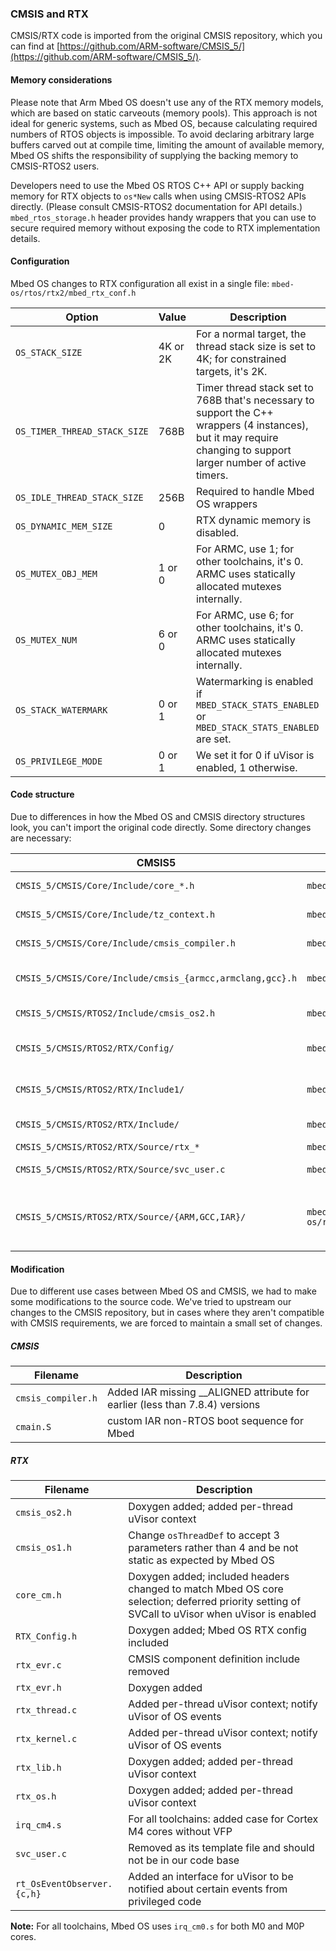 ### CMSIS and RTX

CMSIS/RTX code is imported from the original CMSIS repository, which you can find at [https://github.com/ARM-software/CMSIS_5/](https://github.com/ARM-software/CMSIS_5/).

#### Memory considerations

Please note that Arm Mbed OS doesn't use any of the RTX memory models, which are based on static carveouts (memory pools). This approach is not ideal for generic systems, such as Mbed OS, because calculating required numbers of RTOS objects is impossible. To avoid declaring arbitrary large buffers carved out at compile time, limiting the amount of available memory, Mbed OS shifts the responsibility of supplying the backing memory to CMSIS-RTOS2 users.

Developers need to use the Mbed OS RTOS C++ API or supply backing memory for RTX objects to `os*New` calls when using CMSIS-RTOS2 APIs directly. (Please consult CMSIS-RTOS2 documentation for API details.) `mbed_rtos_storage.h` header provides handy wrappers that you can use to secure required memory without exposing the code to RTX implementation details.

#### Configuration

Mbed OS changes to RTX configuration all exist in a single file: `mbed-os/rtos/rtx2/mbed_rtx_conf.h`

Option | Value | Description |
-------|-------|-------------|
`OS_STACK_SIZE` | 4K or 2K | For a normal target, the thread stack size is set to 4K; for constrained targets, it's 2K. |
`OS_TIMER_THREAD_STACK_SIZE` | 768B | Timer thread stack set to 768B that's necessary to support the C++ wrappers (4 instances), but it may require changing to support larger number of active timers. |
`OS_IDLE_THREAD_STACK_SIZE` | 256B | Required to handle Mbed OS wrappers |
`OS_DYNAMIC_MEM_SIZE` | 0 | RTX dynamic memory is disabled. |
`OS_MUTEX_OBJ_MEM` | 1 or 0 | For ARMC, use 1; for other toolchains, it's 0. ARMC uses statically allocated mutexes internally. |
`OS_MUTEX_NUM` | 6 or 0 | For ARMC, use 6; for other toolchains, it's 0. ARMC uses statically allocated mutexes internally. |
`OS_STACK_WATERMARK` | 0 or 1 | Watermarking is enabled if `MBED_STACK_STATS_ENABLED` or `MBED_STACK_STATS_ENABLED` are set. |
`OS_PRIVILEGE_MODE` | 0 or 1 | We set it for 0 if uVisor is enabled, 1 otherwise. |

#### Code structure

Due to differences in how the Mbed OS and CMSIS directory structures look, you can't import the original code directly. Some directory changes are necessary:

CMSIS5 | Mbed OS | Explanation |
-------|---------|-------------|
`CMSIS_5/CMSIS/Core/Include/core_*.h` | `mbed-os/cmsis/` | Core specific code |
`CMSIS_5/CMSIS/Core/Include/tz_context.h` | `mbed-os/cmsis/` | TrustZone code |
`CMSIS_5/CMSIS/Core/Include/cmsis_compiler.h` | `mbed-os/cmsis/` | Toolchain generic code |
`CMSIS_5/CMSIS/Core/Include/cmsis_{armcc,armclang,gcc}.h` | `mbed-os/cmsis/TOOLCHAIN_{ARM,GCC}/` | Toolchain specific code |
`CMSIS_5/CMSIS/RTOS2/Include/cmsis_os2.h` | `mbed-os/rtos/rtx2/TARGET_CORTEX_M/` | RTX main header |
`CMSIS_5/CMSIS/RTOS2/RTX/Config/` | `mbed-os/rtos/rtx2/TARGET_CORTEX_M/` | RTX configuration files |
`CMSIS_5/CMSIS/RTOS2/RTX/Include1/` | `mbed-os/rtos/rtx/` | RTOS1 compatibility layer |
`CMSIS_5/CMSIS/RTOS2/RTX/Include/` | `mbed-os/rtos/rtx2/TARGET_CORTEX_M/` | RTX definitions |
`CMSIS_5/CMSIS/RTOS2/RTX/Source/rtx_*` | `mbed-os/rtos/rtx2/TARGET_CORTEX_M/` | RTX sources |
`CMSIS_5/CMSIS/RTOS2/RTX/Source/svc_user.c` | `mbed-os/rtos/rtx2/TARGET_CORTEX_M/` | RTX SVC user table |
`CMSIS_5/CMSIS/RTOS2/RTX/Source/{ARM,GCC,IAR}/` | `mbed-os/rtos/rtx2/TARGET_CORTEX_M/TARGET_{M0,M0P,M3,RTOS_M4_M7}/TOOLCHAIN_{ARM,GCC,IAR}` | Toolchain and core specific exception handlers |

#### Modification

Due to different use cases between Mbed OS and CMSIS, we had to make some modifications to the source code. We've tried to upstream our changes to the CMSIS repository, but in cases where they aren't compatible with CMSIS requirements, we are forced to maintain a small set of changes.

##### CMSIS

Filename | Description |
---------|-------------|
`cmsis_compiler.h` | Added IAR missing __ALIGNED attribute for earlier (less than 7.8.4) versions |
`cmain.S` | custom IAR non-RTOS boot sequence for Mbed |

##### RTX

Filename | Description |
---------|-------------|
`cmsis_os2.h` | Doxygen added; added per-thread uVisor context |
`cmsis_os1.h` | Change `osThreadDef` to accept 3 parameters rather than 4 and be not static as expected by Mbed OS |
`core_cm.h` | Doxygen added; included headers changed to match Mbed OS core selection; deferred priority setting of SVCall to uVisor when uVisor is enabled |
`RTX_Config.h` | Doxygen added; Mbed OS RTX config included |
`rtx_evr.c` | CMSIS component definition include removed |
`rtx_evr.h` | Doxygen added |
`rtx_thread.c` | Added per-thread uVisor context; notify uVisor of OS events  |
`rtx_kernel.c` | Added per-thread uVisor context; notify uVisor of OS events |
`rtx_lib.h` | Doxygen added; added per-thread uVisor context |
`rtx_os.h` | Doxygen added; added per-thread uVisor context |
`irq_cm4.s` | For all toolchains: added case for Cortex M4 cores without VFP |
`svc_user.c` | Removed as its template file and should not be in our code base |
`rt_OsEventObserver.{c,h}` | Added an interface for uVisor to be notified about certain events from privileged code |

<span class="notes">**Note:** For all toolchains, Mbed OS uses `irq_cm0.s` for both M0 and M0P cores.</span>
